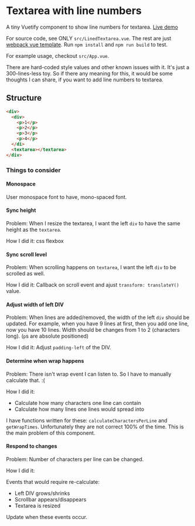 # Textarea with line numbers

A tiny Vuetify component to show line numbers for textarea. [Live demo](https://shenmin-z.github.io/lined-textarea/)

For source code, see ONLY `src/LinedTextarea.vue`. The rest are just [webpack vue template](https://github.com/vuejs-templates/webpack-simple). Run `npm install` and `npm run build` to test.

For example usage, checkout `src/App.vue`.

There are hard-coded style values and other known issues with it. It's just a 300-lines-less toy. So if there any meaning for this, it would be some thoughts I can share, if you want to add line numbers to textarea.

## Structure

```html
<div>
  <div>
    <p>1</p>
    <p>2</p>
    <p>3</p>
    <p>4</p>
  </di>
  <textarea></textarea>
</div>
```

### Things to consider

#### Monospace

User monospace font to have, mono-spaced font.

#### Sync height

Problem: When I resize the textarea, I want the left `div` to have the same height as the `textarea`.

How I did it: css flexbox

#### Sync scroll level

Problem: When scrolling happens on `textarea`, I want the left `div` to be scrolled as well.

How I did it: Callback on scroll event and ajust `transform: translateY()` value.

#### Adjust width of left DIV

Problem: When lines are added/removed, the width of the left `div` should be updated. For example, when you have 9 lines at first, then you add one line, now you have 10 lines. Width should be changes from 1 to 2 (characters long). (`p`s are absolute positioned)

How I did it: Adjust `padding-left` of the DIV.

#### Determine when wrap happens

Problem: There isn't wrap event I can listen to. So I have to manually calculate that. :(

How I did it:

 * Calculate how many characters one line can contain
 * Calculate how many lines one lines would spread into

 I have functions written for these: `calculateCharactersPerLine` and `getWrapTimes`. Unfortunately they are not correct 100% of the time. This is the main problem of this component.

 #### Respond to changes

 Problem: Number of characters per line can be changed.

 How I did it:

 Events that would require re-calculate:

 * Left DIV grows/shrinks
 * Scrollbar appears/disappears
 * Textarea is resized

 Update when these events occur.
